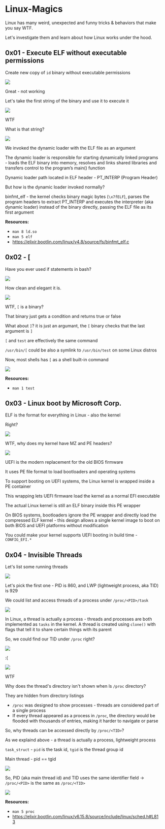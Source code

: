 # Linux-Magics

Linux has many weird, unexpected and funny tricks & behaviors that make you say WTF.

Let's investigate them and learn about how Linux works under the hood.

## 0x01 - Execute ELF without executable permissions

Create new copy of `id` binary without executable permissions

![](images/01-1.png)

Great - not working

Let's take the first string of the binary and use it to execute it

![](images/01-2.png)

WTF

What is that string?

![](images/01-3.png)

We invoked the dynamic loader with the ELF file as an argument

The dynamic loader is responsible for starting dynamically linked programs - loads the ELF binary into memory, resolves and links shared libraries and transfers control to the program’s main() function

Dynamic loader path located in ELF header - PT_INTERP (Program Header)

But how is the dynamic loader invoked normally?

binfmt_elf - the kernel checks binary magic bytes (`\x7fELF`), parses the program headers to extract PT_INTERP and executes the interpreter (aka dynamic loader) instead of the binary directly, passing the ELF file as its first argument

**Resources:**
- `man 8 ld.so`
- `man 5 elf`
- https://elixir.bootlin.com/linux/v4.8/source/fs/binfmt_elf.c

## 0x02 - [

Have you ever used if statements in bash?

![](images/02-1.png)

How clean and elegant it is.

![](images/02-2.png)

WTF, `[` is a binary?

That binary just gets a condition and returns true or false

What about `]`? it is just an argumant, the `[` binary checks that the last argument is `]`

`[` and `test` are effectively the same command

`/usr/bin/[` could be also a symlink to `/usr/bin/test` on some Linux distros

Now, most shells has `[` as a shell built-in command

![](images/02-3.png)

**Resources:**
- `man 1 test`

## 0x03 - Linux boot by Microsoft Corp.

ELF is the format for everything in Linux - also the kernel

Right?

![](images/03-1.png)

WTF, why does my kernel have MZ and PE headers?

![](images/03-2.png)

UEFI is the modern replacement for the old BIOS firmware

It uses PE file format to load bootloaders and operating systems

To support booting on UEFI systems, the Linux kernel is wrapped inside a PE container

This wrapping lets UEFI firmware load the kernel as a normal EFI executable

The actual Linux kernel is still an ELF binary inside this PE wrapper

On BIOS systems, bootloaders ignore the PE wrapper and directly load the compressed ELF kernel - this design allows a single kernel image to boot on both BIOS and UEFI platforms without modification

You could make your kernel supports UEFI booting in build time - `CONFIG_EFI.*`

## 0x04 - Invisible Threads

Let's list some running threads

![](images/04-1.png)

Let's pick the first one - PID is 860, and LWP (lightweight process, aka TID) is 929

We could list and access threads of a process under `/proc/<PID>/task`

![](images/04-2.png)

In Linux, a thread is actually a process - threads and processes are both implemented as `tasks` in the kernel. A thread is created using `clone()` with flags that tell it to share certain things with its parent

So, we could find our TID under `/proc` right?

![](images/04-3.png)

:(

![](images/04-4.png)

WTF

Why does the thread's directory isn't shown when ls `/proc` directory?

They are hidden from directory listings

- `/proc` was designed to show processes - threads are considered part of a single process
- If every thread appeared as a process in `/proc`, the directory would be flooded with thousands of entries, making it harder to navigate or parse

So, why threads can be accessed directly by `/proc/<TID>`?

As we explaind above - a thread is actually a process, lightweight process

`task_struct` - `pid` is the task id, `tgid` is the thread group id

Main thread - pid == tgid

![](images/04-6.png)

So, PID (aka main thread id) and TID uses the same identifier field -> `/proc/<PID>` is the same as `/proc/<TID>`

![](images/04-5.png)

**Resources:**
- `man 5 proc`
- https://elixir.bootlin.com/linux/v6.15.8/source/include/linux/sched.h#L813